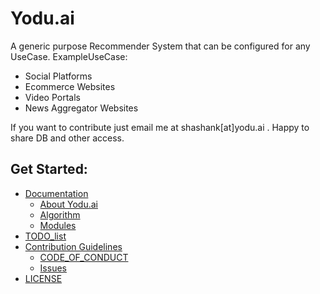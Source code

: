 # Yodu.ai

A generic purpose Recommender System that can be configured for any UseCase.
ExampleUseCase:

- Social Platforms
- Ecommerce Websites
- Video Portals
- News Aggregator Websites

If you want to contribute just email me at shashank[at]yodu.ai . Happy to share DB and other access.

## Get Started:

- [Documentation](https://github.com/thegeeklabs/yodu.ai/tree/dev/docs)
    - [About Yodu.ai](https://github.com/thegeeklabs/yodu.ai/blob/dev/docs/ABOUT.md)
    - [Algorithm](https://github.com/thegeeklabs/yodu.ai/blob/dev/docs/ALGORITHM.md)
    - [Modules](https://github.com/thegeeklabs/yodu.ai/blob/dev/docs/MODULES.md)
- [TODO_list](https://github.com/thegeeklabs/yodu.ai/blob/dev/docs/TO_DO.md)
- [Contribution Guidelines](https://github.com/thegeeklabs/yodu.ai/blob/dev/CONTRIBUTING.md)
    - [CODE_OF_CONDUCT](https://github.com/thegeeklabs/yodu.ai/blob/dev/CODE_OF_CONDUCT.md)
    - [Issues](https://github.com/thegeeklabs/yodu.ai/blob/dev/docs/contributing/issues.md)
- [LICENSE](https://github.com/thegeeklabs/yodu.ai/blob/dev/LICENSE)
